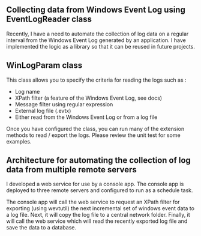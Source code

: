 ## Collecting data from Windows Event Log using EventLogReader class

Recently, I have a need to automate the collection of log data on a regular interval from the Windows Event Log generated by an application. I have implemented the logic as a library so that it can be reused in future projects.

## WinLogParam class

This class allows you to specify the criteria for reading the logs such as :
- Log name
- XPath filter (a feature of the Windows Event Log, see docs)
- Message filter using regular expression
- External log file (.evtx)
- Either read from the Windows Event Log or from a log file

Once you have configured the class, you can run many of the extension methods to read / export the logs. Please review the unit test for some examples.

## Architecture for automating the collection of log data from multiple remote servers

I developed a web service for use by a console app. The console app is deployed to three remote servers and configured to run as a schedule task.

The console app will call the web service to request an XPath filter for exporting (using wevtutil) the next incremental set of windows event data to a log file. Next, it will copy the log file to a central network folder. Finally, it will call the web service which will read the recently exported log file and save the data to a database.